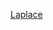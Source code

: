 [Laplace](https://github.com/ivandrodri/ivan-homepage/blob/main/projects/laplace_approximation/_build/_page/Laplace_exercise/html/index.html)
